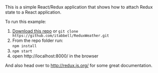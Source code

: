 This is a simple React/Redux application that shows how to attach Redux state to a React application.

To run this example:

1. [Download this repo](https://github.com/itabbell/ReduxWeather/archive/master.zip) or `git clone https://github.com/itabbell/ReduxWeather.git`
2. From the repo folder run:  
   `npm install`
3. `npm start`
4. open http://localhost:8000/ in the browser

And also head over to http://redux.js.org/ for some great documentation.
